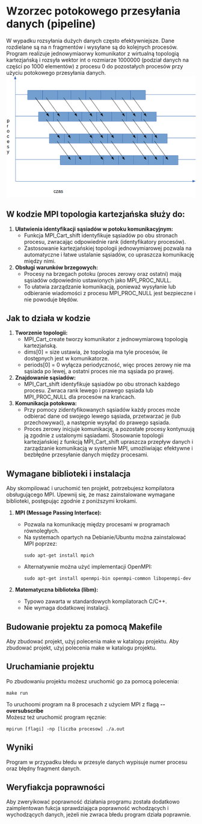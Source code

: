 
# Wzorzec potokowego przesyłania danych (pipeline)
W wypadku rozsyłania dużych danych często efektywniejsze. Dane rozdielane są na n fragmentów i wysyłane są do kolejnych procesów.\
Program realizuje jednowymiaorwy komunikator z wirtualną topologią kartezjańską i rozsyła wektor int o rozmiarze 1000000 (podział danych na części po 1000 elementów) z procesu 0 do pozostałych procesów przy użyciu potokowego przesyłania danych.
![Communication schema](img/kom.png) 

## W kodzie MPI topologia kartezjańska służy do:
1. **Ułatwienia identyfikacji sąsiadów w potoku komunikacyjnym:**
    - Funkcja MPI_Cart_shift identyfikuje sąsiadów po obu stronach procesu, zwracając odpowiednie rank (identyfikatory procesów).
    - Zastosowanie kartezjańskiej topologii jednowymiarowej pozwala na automatyczne i łatwe ustalanie sąsiadów, co upraszcza komunikację między nimi.
2. **Obsługi warunków brzegowych:**
    - Procesy na brzegach potoku (proces zerowy oraz ostatni) mają sąsiadów odpowiednio ustawionych jako MPI_PROC_NULL.
    - To ułatwia zarządzanie komunikacją, ponieważ wysyłanie lub odbieranie wiadomości z procesu MPI_PROC_NULL jest bezpieczne i nie powoduje błędów.

## Jak to działa w kodzie 
1. **Tworzenie topologii:**
    - MPI_Cart_create tworzy komunikator z jednowymiarową topologią kartezjańską.
    - dims[0] = size ustawia, że topologia ma tyle procesów, ile dostępnych jest w komunikatorze.
    - periods[0] = 0 wyłącza periodyczność, więc proces zerowy nie ma sąsiada po lewej, a ostatni proces nie ma sąsiada po prawej.
2. **Znajdowanie sąsiadów:**
    - MPI_Cart_shift identyfikuje sąsiadów po obu stronach każdego procesu. Zwraca rank lewego i prawego sąsiada lub MPI_PROC_NULL dla procesów na krańcach.
3. **Komunikacja potokowa:**
    - Przy pomocy zidentyfikowanych sąsiadów każdy proces może odbierać dane od swojego lewego sąsiada, przetwarzać je (lub przechowywać), a następnie wysyłać do prawego sąsiada.
    - Proces zerowy inicjuje komunikację, a pozostałe procesy kontynuują ją zgodnie z ustalonymi sąsiadami.
Stosowanie topologii kartezjańskiej z funkcją MPI_Cart_shift upraszcza przepływ danych i zarządzanie komunikacją w systemie MPI, umożliwiając efektywne i bezbłędne przesyłanie danych między procesami.

## Wymagane biblioteki i instalacja

Aby skompilować i uruchomić ten projekt, potrzebujesz kompilatora obsługującego MPI. Upewnij się, że masz zainstalowane wymagane biblioteki, postępując zgodnie z poniższymi krokami.

1. **MPI (Message Passing Interface):**
   - Pozwala na komunikację między procesami w programach równoległych.
   - Na systemach opartych na Debianie/Ubuntu można zainstalować MPI poprzez:
     ```
     sudo apt-get install mpich
     ```
   - Alternatywnie można użyć implementacji OpenMPI:
     ```
     sudo apt-get install openmpi-bin openmpi-common libopenmpi-dev
     ```

2. **Matematyczna biblioteka (libm):**
   - Typowo zawarta w standardowych kompilatorach C/C++.
   - Nie wymaga dodatkowej instalacji.



## Budowanie projektu za pomocą Makefile

Aby zbudować projekt, użyj polecenia make w katalogu projektu.
Aby zbudować projekt, użyj polecenia make w katalogu projektu.


## Uruchamianie projektu

Po zbudowaniu projektu możesz uruchomić go za pomocą polecenia:
```
make run
```
To uruchoomi program na 8 procesach z użyciem MPI z flagą **--oversubscribe** \
Możesz też uruchomić program ręcznie:
```
mpirun [flagi] -np [liczba procesow] ./a.out
```

## Wyniki

Program w przypadku błedu w przesyle danych wypisuje numer procesu oraz błędny fragment danych.

## Weryfiakcja poprawności

Aby zweryikować poprawność działania programu została dodatkowo zaimplentowan fukcja sprawdziająca poprawność wchodzących i wychodzących danych, jeżeli nie zwraca błedu program działa poprawnie.
